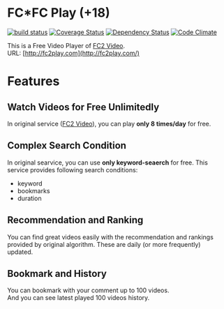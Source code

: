 FC*FC Play (+18)
=======
[![build status](https://circleci.com/gh/showwin/FC2-Play.svg?style=shield&circle-token=7a1281e0e2902a34e464d8a15921b448188b5536)](https://circleci.com/gh/showwin/FC2-Play)
[![Coverage Status](https://coveralls.io/repos/showwin/FC2-Play/badge.svg?branch=master&service=github)](https://coveralls.io/github/showwin/FC2-Play?branch=master)
[![Dependency Status](https://gemnasium.com/showwin/FC2-Play.svg)](https://gemnasium.com/showwin/FC2-Play)
[![Code Climate](https://codeclimate.com/github/showwin/FC2-Play/badges/gpa.svg)](https://codeclimate.com/github/showwin/FC2-Play)

This is a Free Video Player of [FC2 Video](http://video.fc2.com/).  
URL: [http://fc2play.com](http://fc2play.com/)

# Features
## Watch Videos for Free Unlimitedly
In original service ([FC2 Video](http://video.fc2.com/)), you can play **only 8 times/day** for free.

## Complex Search Condition
In original searvice, you can use **only keyword-seaerch** for free.
This service provides following search conditions:
* keyword
* bookmarks
* duration

## Recommendation and Ranking
You can find great videos easily with the recommendation and rankings provided by original algorithm.
These are daily (or more frequently) updated.

## Bookmark and History
You can bookmark with your comment up to 100 videos.  
And you can see latest played 100 videos history.
